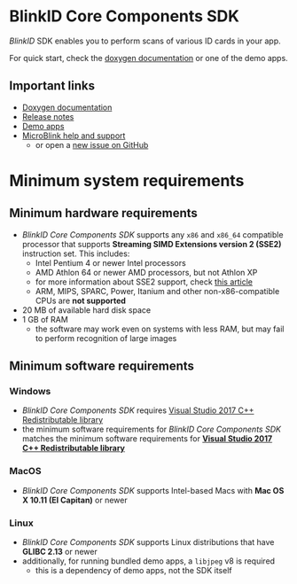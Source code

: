 # BlinkID Core Components SDK

_BlinkID_ SDK enables you to perform scans of various ID cards in your app.

For quick start, check the [doxygen documentation](https://blinkid.github.io/blinkid-core/) or one of the demo apps.

## Important links

- [Doxygen documentation](https://blinkid.github.io/blinkid-core/)
- [Release notes](https://github.com/BlinkID/blinkid-core/blob/master/Release%20notes.md)
- [Demo apps](https://github.com/BlinkID/blinkid-core/tree/master/sample-apps)
- [MicroBlink help and support](http://help.microblink.com)
	- or open a [new issue on GitHub](https://github.com/BlinkID/blinkid-core/issues)

# Minimum system requirements

## Minimum hardware requirements

- _BlinkID Core Components SDK_ supports any `x86` and `x86_64` compatible processor that supports **Streaming SIMD Extensions version 2 (SSE2)** instruction set. This includes:
	- Intel Pentium 4 or newer Intel processors
	- AMD Athlon 64 or newer AMD processors, but not Athlon XP
	- for more information about SSE2 support, check [this article](https://en.wikipedia.org/wiki/SSE2#CPU_support)
	- ARM, MIPS, SPARC, Power, Itanium and other non-x86-compatible CPUs are **not supported**
- 20 MB of available hard disk space
- 1 GB of RAM
	- the software may work even on systems with less RAM, but may fail to perform recognition of large images

## Minimum software requirements

### Windows

- _BlinkID Core Components SDK_ requires [Visual Studio 2017 C++ Redistributable library](https://www.visualstudio.com/en-us/productinfo/vs2017-system-requirements-vs#microsoft-visual-c-redistributable-for-visual-studio-2017)
- the minimum software requirements for _BlinkID Core Components SDK_ matches the minimum software requirements for **[Visual Studio 2017 C++ Redistributable library](https://www.visualstudio.com/en-us/productinfo/vs2017-system-requirements-vs#microsoft-visual-c-redistributable-for-visual-studio-2017)**

### MacOS

- _BlinkID Core Components SDK_ supports Intel-based Macs with **Mac OS X 10.11 (El Capitan)** or newer

### Linux

- _BlinkID Core Components SDK_ supports Linux distributions that have **GLIBC 2.13** or newer
- additionally, for running bundled demo apps, a `libjpeg` v8 is required
	- this is a dependency of demo apps, not the SDK itself